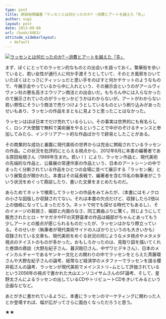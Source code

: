 ```yaml
---
type: post
title: 原田裕規編著『ラッセンとは何だったのか? ─消費とアートを越えた「先」』
author: sugi
layout: post
date: 2013-09-08
url: /book/4463/
attitude_sidebarlayout:
  - default
---
```

<a href="http://www.amazon.co.jp/exec/obidos/ASIN/4845913143/chezsugi-22/ref=nosim/" onclick="_gaq.push(['_trackEvent', 'outbound-article', 'http://www.amazon.co.jp/exec/obidos/ASIN/4845913143/chezsugi-22/ref=nosim/', '']);" name="amazletlink" target="_blank"><img src="http://i0.wp.com/ecx.images-amazon.com/images/I/41rbHvTgRdL._SL160_.jpg?w=660" alt="ラッセンとは何だったのか? ─消費とアートを越えた「先」" class="alignleft"  data-recalc-dims="1" /></a>

まず、ぼくにとってのラッセン的なものとの出会いを語っておく。繁華街を歩いていると、若い女性が通行人に何か手渡そうとしていて、そのとき風邪をひいていたぼくはとっさにティッシュだと思い手をのばすと何かチケットのようなもので、今展示会やっているから中に入れという、その展示会というのがアールヴィヴァン社の悪名高きエウリアン商法との出会いだ。もちろん中には入らなかったので展示されていたのがラッセンかどうかはわからないが。アートがわからない若い男性にそういう商法で売りつけようとしているものという刷り込みがあったせいもあり、ラッセンの作品をまともに見ようと思ったことはなかった。

ラッセンはほぼ日本でだけ売れているらしい。その事実は世界的にも有名らしく、ロシア大使館で無料で美術展をやるということで中がのぞけるチャンスと参加してみたら、インテリアアート的な作品ばかりで辟易としたことがある。

その商業的な成功と裏腹に現代美術の世界からは完全に黙殺されているラッセンの作品。この状況を批評的にとらえる視点から、2012年8月に本書の編著者である原田裕規さん（1989年生まれ。若い！）により、ラッセン作品と、現代美術の先端的な作品と、公募展の常連作家の作品という、日本のアートシーンの中でまったく分断されている作品をひとつの会場に並べて展示する『ラッセン展』という展覧会が開かれた。本書はその延長戦で、編著者を含む15名の執筆者がこういう状況をめぐって鼎談したり、書いた文章をまとめたものだ。

あらためてネットで検索してラッセンの作品をみてみたが、（本書にはモノクロの小さな図版しか収録されてない。それは本書の欠点だけど、収録したら2倍以上の価格になってしまっただろう。ネットで何でも探せる時代でもあるし）、そのイメージの貧弱さ、細部と内面のなさ、同工異曲ぶりに驚く。同じようにして販売されたヒロ・ヤマガタやFFの天野喜孝の作品は細部がちゃんとあってもう少しアートとの接点が感じられるものだったが、ラッセンはかなり際立っている。そのせいか（執筆者が現代美術サイドの人ばかりというのも大きいかも）収録されている文章も、現代美術をめぐる状況の同じようなメタ視点やメタメタ視点のテイストのものが多かった。おもしろかったのは、見取り図を描いてくれた巻頭の鼎談（大野左紀子さん、暮沢剛巳さん、中ザワヒデキさん）、日本のメインカルチャーであるヤンキー文化との関わりの中でラッセンをとらえた斉藤環さんや大野左紀子さんの論考、紙幣など経済学のメタファーでラッセンを語る櫻井拓さんの論考、ラッセンが現代美術でメインストリ−ムとして評価されているという2056年の視点で書かれた大山エンリコイサムさんのSF論考、そして、星野太さんによるラッセンの出しているCDやトリビュートCDをきいてみるという企画などなど。

あとがきに書かれているように、本書にラッセンのマーケティングに関わった人とか登場すれば、幅が広がってさらに面白くなっただろうと思う。

★★